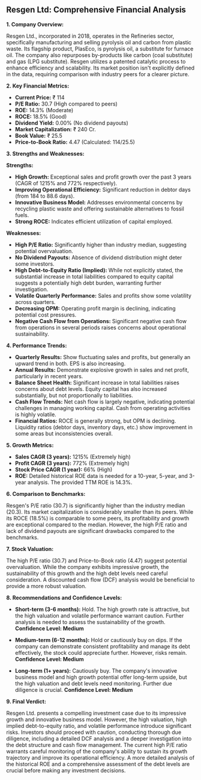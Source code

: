 ## Resgen Ltd: Comprehensive Financial Analysis

**1. Company Overview:**

Resgen Ltd., incorporated in 2018, operates in the Refineries sector, specifically manufacturing and selling pyrolysis oil and carbon from plastic waste.  Its flagship product, PlasEco, is pyrolysis oil, a substitute for furnace oil.  The company also repurposes by-products like carbon (coal substitute) and gas (LPG substitute).  Resgen utilizes a patented catalytic process to enhance efficiency and scalability. Its market position isn't explicitly defined in the data, requiring comparison with industry peers for a clearer picture.


**2. Key Financial Metrics:**

* **Current Price:** ₹ 114
* **P/E Ratio:** 30.7 (High compared to peers)
* **ROE:** 14.3% (Moderate)
* **ROCE:** 18.5% (Good)
* **Dividend Yield:** 0.00% (No dividend payouts)
* **Market Capitalization:** ₹ 240 Cr.
* **Book Value:** ₹ 25.5
* **Price-to-Book Ratio:** 4.47 (Calculated: 114/25.5)


**3. Strengths and Weaknesses:**

**Strengths:**

* **High Growth:**  Exceptional sales and profit growth over the past 3 years (CAGR of 1215% and 772% respectively).
* **Improving Operational Efficiency:**  Significant reduction in debtor days (from 184 to 88.6 days).
* **Innovative Business Model:**  Addresses environmental concerns by recycling plastic waste and offering sustainable alternatives to fossil fuels.
* **Strong ROCE:** Indicates efficient utilization of capital employed.


**Weaknesses:**

* **High P/E Ratio:**  Significantly higher than industry median, suggesting potential overvaluation.
* **No Dividend Payouts:**  Absence of dividend distribution might deter some investors.
* **High Debt-to-Equity Ratio (Implied):** While not explicitly stated, the substantial increase in total liabilities compared to equity capital suggests a potentially high debt burden, warranting further investigation.
* **Volatile Quarterly Performance:** Sales and profits show some volatility across quarters.
* **Decreasing OPM:** Operating profit margin is declining, indicating potential cost pressures.
* **Negative Cash Flow from Operations:**  Significant negative cash flow from operations in several periods raises concerns about operational sustainability.


**4. Performance Trends:**

* **Quarterly Results:** Show fluctuating sales and profits, but generally an upward trend in both.  EPS is also increasing.
* **Annual Results:**  Demonstrate explosive growth in sales and net profit, particularly in recent years.
* **Balance Sheet Health:**  Significant increase in total liabilities raises concerns about debt levels. Equity capital has also increased substantially, but not proportionally to liabilities.
* **Cash Flow Trends:**  Net cash flow is largely negative, indicating potential challenges in managing working capital.  Cash from operating activities is highly volatile.
* **Financial Ratios:**  ROCE is generally strong, but OPM is declining.  Liquidity ratios (debtor days, inventory days, etc.) show improvement in some areas but inconsistencies overall.


**5. Growth Metrics:**

* **Sales CAGR (3 years):** 1215% (Extremely high)
* **Profit CAGR (3 years):** 772% (Extremely high)
* **Stock Price CAGR (1 year):** 66% (High)
* **ROE:**  Detailed historical ROE data is needed for a 10-year, 5-year, and 3-year analysis.  The provided TTM ROE is 14.3%.


**6. Comparison to Benchmarks:**

Resgen's P/E ratio (30.7) is significantly higher than the industry median (20.3).  Its market capitalization is considerably smaller than its peers.  While its ROCE (18.5%) is comparable to some peers, its profitability and growth are exceptional compared to the median.  However, the high P/E ratio and lack of dividend payouts are significant drawbacks compared to the benchmarks.


**7. Stock Valuation:**

The high P/E ratio (30.7) and Price-to-Book ratio (4.47) suggest potential overvaluation.  While the company exhibits impressive growth, the sustainability of this growth and the high debt levels need careful consideration.  A discounted cash flow (DCF) analysis would be beneficial to provide a more robust valuation.


**8. Recommendations and Confidence Levels:**

* **Short-term (3-6 months):** Hold.  The high growth rate is attractive, but the high valuation and volatile performance warrant caution.  Further analysis is needed to assess the sustainability of the growth.  **Confidence Level: Medium**

* **Medium-term (6-12 months):**  Hold or cautiously buy on dips.  If the company can demonstrate consistent profitability and manage its debt effectively, the stock could appreciate further.  However, risks remain. **Confidence Level: Medium**

* **Long-term (1+ years):**  Cautiously buy.  The company's innovative business model and high growth potential offer long-term upside, but the high valuation and debt levels need monitoring.  Further due diligence is crucial. **Confidence Level: Medium**


**9. Final Verdict:**

Resgen Ltd. presents a compelling investment case due to its impressive growth and innovative business model. However, the high valuation, high implied debt-to-equity ratio, and volatile performance introduce significant risks.  Investors should proceed with caution, conducting thorough due diligence, including a detailed DCF analysis and a deeper investigation into the debt structure and cash flow management.  The current high P/E ratio warrants careful monitoring of the company's ability to sustain its growth trajectory and improve its operational efficiency.  A more detailed analysis of the historical ROE and a comprehensive assessment of the debt levels are crucial before making any investment decisions.
